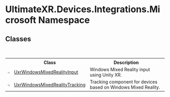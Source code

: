 # UltimateXR.Devices.Integrations.Microsoft Namespace

## Classes
&nbsp;<table><tr><th></th><th>Class</th><th>Description</th></tr><tr><td>![Public class](media/pubclass.gif "Public class")</td><td><a href="T_UltimateXR_Devices_Integrations_Microsoft_UxrWindowsMixedRealityInput">UxrWindowsMixedRealityInput</a></td><td>
Windows Mixed Reality input using Unity XR.</td></tr><tr><td>![Public class](media/pubclass.gif "Public class")</td><td><a href="T_UltimateXR_Devices_Integrations_Microsoft_UxrWindowsMixedRealityTracking">UxrWindowsMixedRealityTracking</a></td><td>
Tracking component for devices based on Windows Mixed Reality.</td></tr></table>&nbsp;
